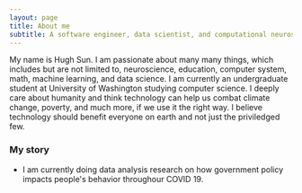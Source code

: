 ```yaml
---
layout: page
title: About me
subtitle: A software engineer, data scientist, and computational neuroscientist who tries to make this world a better place.
---
```


My name is Hugh Sun. I am passionate about many many things, which includes but are not limited to, neuroscience, education, computer system, math, machine learning, and data science.
I am currently an undergraduate student at University of Washington studying computer science. I deeply care about humanity and think technology can help us combat climate change, poverty, and much more, if we use it the right way. I believe technology should benefit everyone on earth and not just the priviledged few. 

### My story
- I am currently doing data analysis research on how government policy impacts people's behavior throughour COVID 19. 
